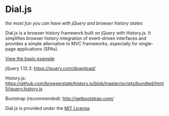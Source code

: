 # Dial.js  
*the most fun you can have with jQuery and browser history states*  
  
Dial.js is a browser history framework built on jQuery with History.js. It simplifies browser history integration of event-driven interfaces and provides a simple alternative to MVC frameworks, especially for single-page applications (SPAs).
  
[View the basic example](https://cdn.rawgit.com/danielteichman/Dial.js/5b703917c1c6bbe31a72accb090f1a0b2e76e617/Examples/basic_example.html)  
  
jQuery 1.12.3: https://jquery.com/download/  
  
History.js: https://github.com/browserstate/history.js/blob/master/scripts/bundled/html5/jquery.history.js  
  
Bootstrap (recommended): http://getbootstrap.com/  
  
Dial.js is provided under the [MIT License](https://tldrlegal.com/license/mit-license)

